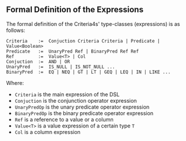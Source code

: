 ## Formal Definition of the Expressions

The formal definition of the Criteria4s' type-classes (expressions) is as follows:

```text
Criteria    :=  Conjuction Criteria Criteria | Predicate | Value<Boolean>
Predicate   :=  UnaryPred Ref | BinaryPred Ref Ref
Ref         :=  Value<T> | Col
Conjuction  :=  AND | OR
UnaryPred   :=  IS_NULL | IS_NOT_NULL ...
BinaryPred  :=  EQ | NEQ | GT | LT | GEQ | LEQ | IN | LIKE ...
```

Where:

- `Criteria` is the main expression of the DSL
- `Conjuction` is the conjunction operator expression
- `UnaryPredOp` is the unary predicate operator expression
- `BinaryPredOp` is the binary predicate operator expression
- `Ref` is a reference to a value or a column
- `Value<T>` is a value expression of a certain type `T`
- `Col` is a column expression